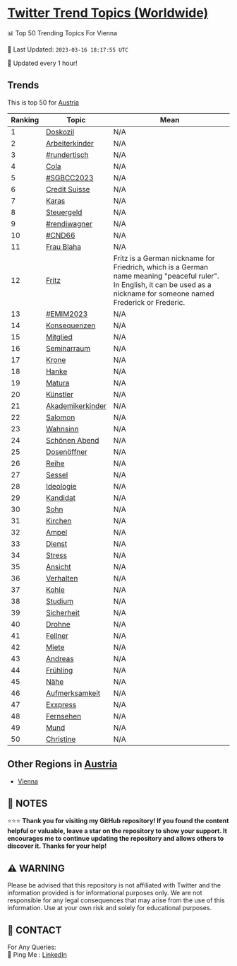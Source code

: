 [Twitter Trend Topics (Worldwide)](https://github.com/ErcinDedeoglu/Twitter-Trend-Topics)
==========


📊 Top 50 Trending Topics For Vienna

📆 Last Updated: `2023-03-16 18:17:55 UTC`

🔧 Updated every 1 hour!


## Trends

This is top 50 for [Austria](</Austria>)

| Ranking | Topic | Mean |
| ------- | ------------ | ------------ |
| 1 | [Doskozil](http://twitter.com/search?q=Doskozil) | N/A |
| 2 | [Arbeiterkinder](http://twitter.com/search?q=Arbeiterkinder) | N/A |
| 3 | [#rundertisch](http://twitter.com/search?q=%23rundertisch) | N/A |
| 4 | [Cola](http://twitter.com/search?q=Cola) | N/A |
| 5 | [#SGBCC2023](http://twitter.com/search?q=%23SGBCC2023) | N/A |
| 6 | [Credit Suisse](http://twitter.com/search?q=Credit+Suisse) | N/A |
| 7 | [Karas](http://twitter.com/search?q=Karas) | N/A |
| 8 | [Steuergeld](http://twitter.com/search?q=Steuergeld) | N/A |
| 9 | [#rendiwagner](http://twitter.com/search?q=%23rendiwagner) | N/A |
| 10 | [#CND66](http://twitter.com/search?q=%23CND66) | N/A |
| 11 | [Frau Blaha](http://twitter.com/search?q=Frau+Blaha) | N/A |
| 12 | [Fritz](http://twitter.com/search?q=Fritz) | Fritz is a German nickname for Friedrich, which is a German name meaning "peaceful ruler". In English, it can be used as a nickname for someone named Frederick or Frederic. |
| 13 | [#EMIM2023](http://twitter.com/search?q=%23EMIM2023) | N/A |
| 14 | [Konsequenzen](http://twitter.com/search?q=Konsequenzen) | N/A |
| 15 | [Mitglied](http://twitter.com/search?q=Mitglied) | N/A |
| 16 | [Seminarraum](http://twitter.com/search?q=Seminarraum) | N/A |
| 17 | [Krone](http://twitter.com/search?q=Krone) | N/A |
| 18 | [Hanke](http://twitter.com/search?q=Hanke) | N/A |
| 19 | [Matura](http://twitter.com/search?q=Matura) | N/A |
| 20 | [Künstler](http://twitter.com/search?q=K%c3%bcnstler) | N/A |
| 21 | [Akademikerkinder](http://twitter.com/search?q=Akademikerkinder) | N/A |
| 22 | [Salomon](http://twitter.com/search?q=Salomon) | N/A |
| 23 | [Wahnsinn](http://twitter.com/search?q=Wahnsinn) | N/A |
| 24 | [Schönen Abend](http://twitter.com/search?q=Sch%c3%b6nen+Abend) | N/A |
| 25 | [Dosenöffner](http://twitter.com/search?q=Dosen%c3%b6ffner) | N/A |
| 26 | [Reihe](http://twitter.com/search?q=Reihe) | N/A |
| 27 | [Sessel](http://twitter.com/search?q=Sessel) | N/A |
| 28 | [Ideologie](http://twitter.com/search?q=Ideologie) | N/A |
| 29 | [Kandidat](http://twitter.com/search?q=Kandidat) | N/A |
| 30 | [Sohn](http://twitter.com/search?q=Sohn) | N/A |
| 31 | [Kirchen](http://twitter.com/search?q=Kirchen) | N/A |
| 32 | [Ampel](http://twitter.com/search?q=Ampel) | N/A |
| 33 | [Dienst](http://twitter.com/search?q=Dienst) | N/A |
| 34 | [Stress](http://twitter.com/search?q=Stress) | N/A |
| 35 | [Ansicht](http://twitter.com/search?q=Ansicht) | N/A |
| 36 | [Verhalten](http://twitter.com/search?q=Verhalten) | N/A |
| 37 | [Kohle](http://twitter.com/search?q=Kohle) | N/A |
| 38 | [Studium](http://twitter.com/search?q=Studium) | N/A |
| 39 | [Sicherheit](http://twitter.com/search?q=Sicherheit) | N/A |
| 40 | [Drohne](http://twitter.com/search?q=Drohne) | N/A |
| 41 | [Fellner](http://twitter.com/search?q=Fellner) | N/A |
| 42 | [Miete](http://twitter.com/search?q=Miete) | N/A |
| 43 | [Andreas](http://twitter.com/search?q=Andreas) | N/A |
| 44 | [Frühling](http://twitter.com/search?q=Fr%c3%bchling) | N/A |
| 45 | [Nähe](http://twitter.com/search?q=N%c3%a4he) | N/A |
| 46 | [Aufmerksamkeit](http://twitter.com/search?q=Aufmerksamkeit) | N/A |
| 47 | [Exxpress](http://twitter.com/search?q=Exxpress) | N/A |
| 48 | [Fernsehen](http://twitter.com/search?q=Fernsehen) | N/A |
| 49 | [Mund](http://twitter.com/search?q=Mund) | N/A |
| 50 | [Christine](http://twitter.com/search?q=Christine) | N/A |



## Other Regions in [Austria](</Austria>)

* [Vienna](</Austria/Vienna.md>)



## 📝 NOTES

⭐⭐⭐ **Thank you for visiting my GitHub repository! If you found the content helpful or valuable, leave a star on the repository to show your support. It encourages me to continue updating the repository and allows others to discover it. Thanks for your help!**


## ⚠️ WARNING

Please be advised that this repository is not affiliated with Twitter and the information provided is for informational purposes only. We are not responsible for any legal consequences that may arise from the use of this information. Use at your own risk and solely for educational purposes.


## 📨 CONTACT

 For Any Queries:  
            🏓 Ping Me : [LinkedIn](https://www.linkedin.com/in/ercindedeoglu/)

